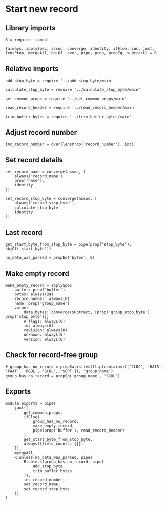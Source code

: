 # Start new record

## Library imports

	R = require 'ramda'

	{always, applySpec, assoc, converge, identity, ifElse, inc, juxt, lensProp, mergeAll, objOf, over, pipe, prop, propEq, subtract} = R


## Relative imports

	add_stop_byte = require '../add_stop_byte/main'

	calculate_stop_byte = require '../calculate_stop_byte/main'

	get_common_props = require '../get_common_props/main'

	read_record_header = require '../read_record_header/main'

	trim_buffer_bytes = require '../trim_buffer_bytes/main'


## Adjust record number

	inc_record_number = over(lensProp('record_number'), inc)


## Set record details

	set_record_name = converge(assoc, [
		always('record_name'),
		prop('name'),
		identity
	])

	set_record_stop_byte = converge(assoc, [
		always('record_stop_byte'),
		calculate_stop_byte,
		identity
	])


## Last record

	get_start_byte_from_stop_byte = pipe(prop('stop_byte'), objOf('start_byte'))

	no_data_was_parsed = propEq('bytes', 0)


## Make empty record

	make_empty_record = applySpec
		buffer: prop('buffer')
		bytes: always(24)
		record_number: always(0)
		name: prop('group_name')
		value:
			data_bytes: converge(subtract, [prop('group_stop_byte'), prop('stop_byte')])
			# flags: always(0)
			id: always(0)
			revision: always(0)
			unknown: always(0)
			version: always(0)


## Check for record-free group

	# group_has_no_record = propSatisfies(flip(contains)(['CLDC', 'HAIR', 'PWAT', 'RGDL', 'SCOL', 'SCPT']), 'group_name')
	group_has_no_record = propEq('group_name', 'SCOL')


## Exports

	module.exports = pipe(
		juxt([
			get_common_props,
			ifElse(
				group_has_no_record,
				make_empty_record,
				pipe(prop('buffer'), read_record_header)
			)
			get_start_byte_from_stop_byte,
			always({field_counts: {}})
		]),
		mergeAll,
		R.unless(no_data_was_parsed, pipe(
			R.unless(group_has_no_record, pipe(
				add_stop_byte,
				trim_buffer_bytes
			)),
			inc_record_number,
			set_record_name,
			set_record_stop_byte
		))
	)
